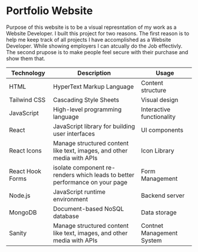 # Portfolio Website

Purpose of this  website is to be a visual represntation of my work as a Website Developer. I built this project for two reasons. The first reason is to help me keep track of all projects I have accomplished as a Website Developer. While showing employers I can atcually do the Job effectivly. The second prupose is to make people feel secure with their purchase and show them that.

| Technology | Description | Usage |
| --- | --- | --- |
| HTML | HyperText Markup Language | Content structure |
| Tailwind CSS | Cascading Style Sheets | Visual design |
| JavaScript | High-level programming language | Interactive functionality |
| React | JavaScript library for building user interfaces | UI components |
| React Icons | Manage structured content like text, images, and other media with APIs | Icon Library |
| React Hook Forms | isolate component re-renders which leads to better performance on your page | Form Management |
| Node.js | JavaScript runtime environment | Backend server |
| MongoDB | Document-based NoSQL database | Data storage |
| Sanity | Manage structured content like text, images, and other media with APIs | Contnet Management System |

